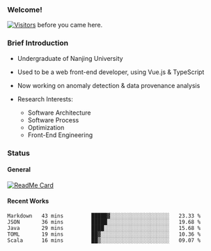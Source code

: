 ### Welcome!

[![Visitors](https://visitor-badge.laobi.icu/badge?page_id=HermitSun.HermitSun)]() before you came here.

### Brief Introduction

- Undergraduate of Nanjing University

- Used to be a web front-end developer, using Vue.js & TypeScript

- Now working on anomaly detection & data provenance analysis

- Research Interests: 
  - Software Architecture
  - Software Process
  - Optimization
  - Front-End Engineering

### Status

#### General

[![ReadMe Card](https://github-readme-stats.hermitsun.vercel.app/api?username=HermitSun&count_private=true&show_icons=true)]()

#### Recent Works

<!--START_SECTION:waka-->
```text
Markdown   43 mins         █████▓░░░░░░░░░░░░░░░░░░░   23.33 % 
JSON       36 mins         █████░░░░░░░░░░░░░░░░░░░░   19.68 % 
Java       29 mins         ████░░░░░░░░░░░░░░░░░░░░░   15.68 % 
TOML       19 mins         ██▓░░░░░░░░░░░░░░░░░░░░░░   10.36 % 
Scala      16 mins         ██▒░░░░░░░░░░░░░░░░░░░░░░   09.07 % 
```
<!--END_SECTION:waka-->
